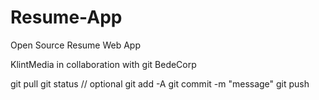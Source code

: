# Resume-App
Open Source Resume Web App

KlintMedia in collaboration with git BedeCorp

git pull
git status // optional
git add -A
git commit -m "message"
git push

